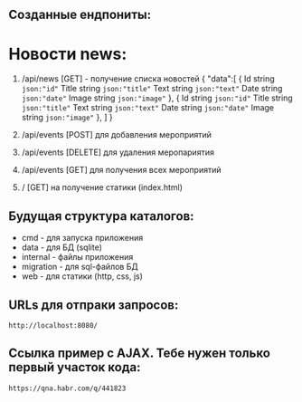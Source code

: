 ## Созданные ендпониты:
# Новости news:
1. /api/news [GET] - получение списка новостей
{
  "data":[
  {
    Id    string `json:"id"`
  	Title string `json:"title"`
  	Text  string `json:"text"`
  	Date  string `json:"date"`
  	Image string `json:"image"`
   },
   {
    Id    string `json:"id"`
  	Title string `json:"title"`
  	Text  string `json:"text"`
  	Date  string `json:"date"`
  	Image string `json:"image"`
   },
   ]
}



1. /api/events [POST] для добавления мероприятий
2. /api/events [DELETE] для удаления меропариятия
3. /api/events [GET] для получения всех мероприятий
4. / [GET] на получение статики (index.html)

## Будущая структура каталогов:
- cmd - для запуска приложения
- data - для БД (sqlite)
- internal - файлы приложения
- migration - для sql-файлов БД
- web - для статики (http, css, js) 

## URLs для отпраки запросов:
```
http://localhost:8080/
```

## Ссылка пример с AJAX. Тебе нужен только первый участок кода:
```
https://qna.habr.com/q/441823
```
